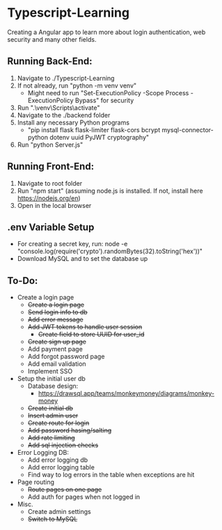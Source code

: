 # Typescript-Learning

Creating a Angular app to learn more about login authentication, web security and many other fields.

## Running Back-End:
1) Navigate to ./Typescript-Learning
2) If not already, run "python -m venv venv"
    - Might need to run "Set-ExecutionPolicy -Scope Process -ExecutionPolicy Bypass" for security
3) Run ".\venv\Scripts\activate"
4) Navigate to the ./backend folder
5) Install any necessary Python programs
    - "pip install flask flask-limiter flask-cors bcrypt mysql-connector-python dotenv uuid PyJWT cryptography"
6) Run "python Server.js"

## Running Front-End:
1) Navigate to root folder
2) Run "npm start" (assuming node.js is installed. If not, install here https://nodejs.org/en)
3) Open in the local browser

## .env Variable Setup
* For creating a secret key, run: node -e "console.log(require('crypto').randomBytes(32).toString('hex'))"
* Download MySQL and to set the database up

## To-Do:
* Create a login page
    * <s>Create a login page</s>
    * <s>Send login info to db</s>
    * <s>Add error message</s>
    * <s>Add JWT tokens to handle user session</s>
        * <s>Create field to store UUID for user_id</s>
    * <s>Create sign up page</s>
    * Add payment page
    * Add forgot password page
    * Add email validation
    * Implement SSO
* Setup the initial user db
    * Database design:
        * https://drawsql.app/teams/monkeymoney/diagrams/monkey-money
    * <s>Create initial db</s>
    * <s>Insert admin user</s>
    * <s>Create route for login</s>
    * <s>Add password hasing/salting</s>
    * <s>Add rate limiting</s>
    * <s>Add sql injection checks</s>
* Error Logging DB:
    * Add error logging db
    * Add error logging table
    * Find way to log errors in the table when exceptions are hit
* Page routing
    * <s>Route pages on one page</s>
    * Add auth for pages when not logged in
* Misc. 
    * Create admin settings
    * <s>Switch to MySQL</s>